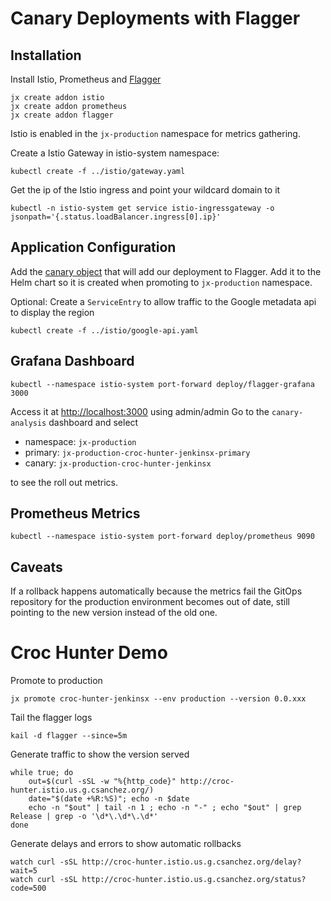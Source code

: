 # Canary Deployments with Flagger

## Installation

Install Istio, Prometheus and [Flagger](https://docs.flagger.app)

    jx create addon istio
    jx create addon prometheus
    jx create addon flagger

Istio is enabled in the `jx-production` namespace for metrics gathering.

Create a Istio Gateway in istio-system namespace:

    kubectl create -f ../istio/gateway.yaml

Get the ip of the Istio ingress and point your wildcard domain to it

    kubectl -n istio-system get service istio-ingressgateway -o jsonpath='{.status.loadBalancer.ingress[0].ip}'

## Application Configuration

Add the [canary object](../charts/croc-hunter-jenkinsx/templates/canary.yaml) that will add our deployment to Flagger. Add it to the Helm chart so it is created when promoting to `jx-production` namespace.

Optional: Create a `ServiceEntry` to allow traffic to the Google metadata api to display the region

    kubectl create -f ../istio/google-api.yaml

## Grafana Dashboard

    kubectl --namespace istio-system port-forward deploy/flagger-grafana 3000

Access it at [http://localhost:3000](http://localhost:3000) using admin/admin
Go to the `canary-analysis` dashboard and select

* namespace: `jx-production`
* primary: `jx-production-croc-hunter-jenkinsx-primary`
* canary: `jx-production-croc-hunter-jenkinsx`

to see the roll out metrics.

## Prometheus Metrics

    kubectl --namespace istio-system port-forward deploy/prometheus 9090

## Caveats

If a rollback happens automatically because the metrics fail the GitOps repository for the production environment becomes out of date, still pointing to the new version instead of the old one.

# Croc Hunter Demo

Promote to production

    jx promote croc-hunter-jenkinsx --env production --version 0.0.xxx

Tail the flagger logs

    kail -d flagger --since=5m

Generate traffic to show the version served

    while true; do
        out=$(curl -sSL -w "%{http_code}" http://croc-hunter.istio.us.g.csanchez.org/)
        date="$(date +%R:%S)"; echo -n $date
        echo -n "$out" | tail -n 1 ; echo -n "-" ; echo "$out" | grep Release | grep -o '\d*\.\d*\.\d*'
    done

Generate delays and errors to show automatic rollbacks

    watch curl -sSL http://croc-hunter.istio.us.g.csanchez.org/delay?wait=5
    watch curl -sSL http://croc-hunter.istio.us.g.csanchez.org/status?code=500
